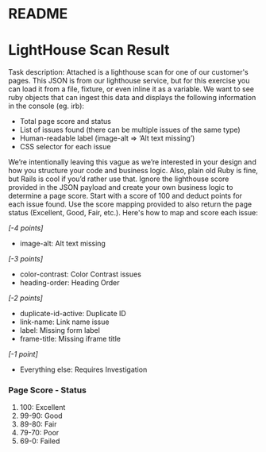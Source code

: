 # README

# **LightHouse Scan Result**

Task description:
Attached is a lighthouse scan for one of our customer's pages. This JSON is from our lighthouse service, but for this
exercise you can load it from a file, fixture, or even inline it as a variable. We want to see ruby objects that can ingest this
data and displays the following information in the console (eg. irb):
* Total page score and status
* List of issues found (there can be multiple issues of the same type)
* Human-readable label (image-alt => ‘Alt text missing’)
* CSS selector for each issue

We’re intentionally leaving this vague as we’re interested in your design and how you structure your code and business
logic. Also, plain old Ruby is fine, but Rails is cool if you’d rather use that.
Ignore the lighthouse score provided in the JSON payload and create your own business logic to determine a page score.
Start with a score of 100 and deduct points for each issue found. Use the score mapping provided to also return the page
status (Excellent, Good, Fair, etc.). Here's how to map and score each issue:

_[-4 points]_
* image-alt: Alt text missing

_[-3 points]_
* color-contrast: Color Contrast issues
* heading-order: Heading Order

_[-2 points]_
* duplicate-id-active: Duplicate ID
* link-name: Link name issue
* label: Missing form label
* frame-title: Missing iframe title

_[-1 point]_
* Everything else: Requires Investigation

### **Page Score - Status**

1. 100: Excellent
2. 99-90: Good
3. 89-80: Fair
4. 79-70: Poor
5. 69-0: Failed

